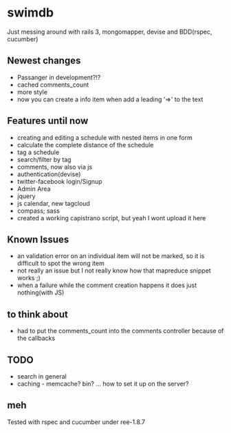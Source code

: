 swimdb
======

Just messing around with rails 3, mongomapper, devise and BDD(rspec, cucumber)

Newest changes
--------------

- Passanger in development?!?
- cached comments_count
- more style
- now you can create a info item when add a leading '=>' to the text

Features until now
------------------

- creating and editing a schedule with nested items in one form
- calculate the complete distance of the schedule
- tag a schedule
- search/filter by tag
- comments, now also via js
- authentication(devise)
- twitter-facebook login/Signup
- Admin Area
- jquery
- js calendar, new tagcloud
- compass; sass
- created a working capistrano script, but yeah I wont upload it here



Known Issues
------------

- an validation error on an individual item will not be marked, so it is difficult to spot the wrong item
- not really an issue but I not really know how that mapreduce snippet works ;)
- when a failure while the comment creation happens it does just nothing(with JS)


to think about
--------------

- had to put the comments_count into the comments controller because of the callbacks

TODO
----

- search in general
- caching - memcache? bin? ... how to set it up on the server?

meh
---

Tested with rspec and cucumber under ree-1.8.7


